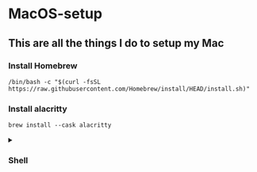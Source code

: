 # MacOS-setup

## This are all the things I do to setup my Mac

### Install Homebrew

```
/bin/bash -c "$(curl -fsSL https://raw.githubusercontent.com/Homebrew/install/HEAD/install.sh)"
```

### Install alacritty
```
brew install --cask alacritty
```
<details>
<summary><h3>Shell</h3></summary>
  
- Install and Configure zsh and oh-my-zsh

```
brew install zsh
```

- Set zsh as the default shell

```
chsh -s /opt/homebrew/bin/zsh
```

- Now to install oh-my-zsh (themes)

```
sh -c "$(curl -fsSL https://raw.githubusercontent.com/ohmyzsh/ohmyzsh/master/tools/install.sh)"
```
<details>
  <summary><h3>Spaceship Prompt</h3></summary>
    
- Install the spaceship theme
  
```
brew install spaceship  
```

- Add prompt initialization to your .zshrc
 
```
echo "source $(brew --prefix)/opt/spaceship/spaceship.zsh" >>! ~/.zshrc
```

</details>

<details>
<summary><h3>Plugins</h3></summary>
  
 ###### zsh-autosuggestions && zsh-syntax-highlighting
```
git clone https://github.com/zsh-users/zsh-autosuggestions ${ZSH_CUSTOM:-~/.oh-my-zsh/custom}/plugins/zsh-autosuggestions
git clone https://github.com/zsh-users/zsh-syntax-highlighting.git ${ZSH_CUSTOM:-~/.oh-my-zsh/custom}/plugins/zsh-syntax-highlighting
```
##### After this simply add the following to you "~/.zshrc" file
```
plugins=(git zsh-autosuggestions zsh-syntax-highlighting web-search)
```
</details>

### Then run in your terminal
```
source ~/.zshrc
```
</details>
